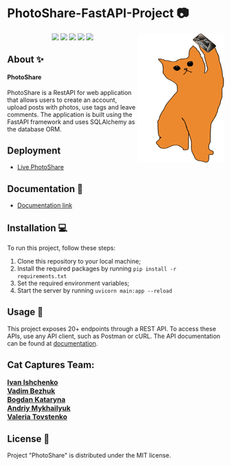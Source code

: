 # PhotoShare-FastAPI-Project 📷


<p align="center">
      <img src="icon.png" width="200" height="300" align="right">
</p>

<p align="center">
   <img src="https://img.shields.io/badge/Language-Python-9cf">
   <img src="https://img.shields.io/badge/FastAPI-0.104.1-brightgreen">
   <img src="https://img.shields.io/badge/SQLAlchemy-2.0.22-orange">
   <img src="https://img.shields.io/badge/Pytest-7.4.2-informational">
   <img src="https://img.shields.io/badge/License-MIT-yellow">
</p>

## About ✨

#### PhotoShare 
PhotoShare is a RestAPI for web application that allows users to create an account, upload posts with photos, use tags and leave comments. The application is built using the FastAPI framework and uses SQLAlchemy as the database ORM.

## Deployment
- [Live PhotoShare](https://cat-captures-pycoders.koyeb.app/docs)

## Documentation 📗
 - [Documentation link](https://ivan-ishchenko991.github.io/PhotoShare-FastAPI-Project/)


## Installation 💻
To run this project, follow these steps:

1. Clone this repository to your local machine;
2. Install the required packages by running ```pip install -r requirements.txt```
3. Set the required environment variables;
4. Start the server by running ```uvicorn main:app --reload```


## Usage 💠
This project exposes 20+ endpoints through a REST API. To access these APIs, use any API client, such as Postman or cURL. The API documentation can be found at [documentation](https://ivan-ishchenko991.github.io/PhotoShare-FastAPI-Project/).


## Cat Captures Team:

<div align="">
    <a style="font-size: 16px" href="https://github.com/ivan-ishchenko991"><b>Ivan Ishchenko</b></a><br>
    <a style="font-size: 16px" href="https://github.com/Vadim-3"><b>Vadim Bezhuk</b></a><br>
    <a style="font-size: 16px" href="https://github.com/9-Bogdan"><b>Bogdan Kataryna</b></a><br>
    <a style="font-size: 16px" href="https://github.com/Andriy22226"><b>Andriy Mykhailyuk</b></a><br>
    <a style="font-size: 16px" href="https://github.com/MsMiracle18"><b>Valeria Tovstenko</b></a>
</div>


## License 🔱
Project "PhotoShare" is distributed under the MIT license.